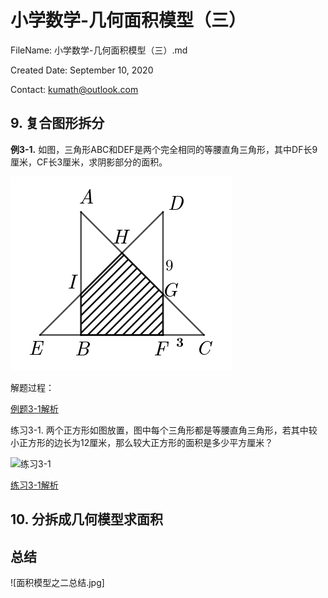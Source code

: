 # 小学数学-几何面积模型（三）

FileName:   小学数学-几何面积模型（三）.md

Created Date:      September 10, 2020  

Contact:     kumath@outlook.com

## 9. 复合图形拆分


<!-- 3-1 -->
**例3-1.** 如图，三角形ABC和DEF是两个完全相同的等腰直角三角形，其中DF长9厘米，CF长3厘米，求阴影部分的面积。

![例题3-1](img/例题3-1.png)

解题过程：

[例题3-1解析](ggb/例题3-1.ggb)

练习3-1. 两个正方形如图放置，图中每个三角形都是等腰直角三角形，若其中较小正方形的边长为12厘米，那么较大正方形的面积是多少平方厘米？

![练习3-1](img/练习3-1.png)

[练习3-1解析](practice/练习3-1.ggb)


## 10. 分拆成几何模型求面积


## 总结

![面积模型之二总结.jpg]